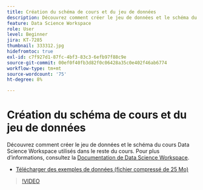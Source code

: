 ```yaml
---
title: Création du schéma de cours et du jeu de données
description: Découvrez comment créer le jeu de données et le schéma du cours Data Science Workspace utilisés dans le reste du cours.
feature: Data Science Workspace
role: User
level: Beginner
jira: KT-7285
thumbnail: 333312.jpg
hidefromtoc: true
exl-id: c7f927d1-87fc-4bf3-83c3-6efb97f88c9e
source-git-commit: 00ef0f40fb3d82f0c06428a35c0e402f46ab6774
workflow-type: tm+mt
source-wordcount: '75'
ht-degree: 8%

---
```


# Création du schéma de cours et du jeu de données

Découvrez comment créer le jeu de données et le schéma du cours Data Science Workspace utilisés dans le reste du cours. Pour plus d’informations, consultez la [Documentation de Data Science Workspace](https://experienceleague.adobe.com/docs/experience-platform/data-science-workspace/home.html?lang=fr).

* [Télécharger des exemples de données (fichier compressé de 25 Mo)](../assets/DSW-course-sample-assets.zip)

>[!VIDEO](https://video.tv.adobe.com/v/333312?learn=on)
